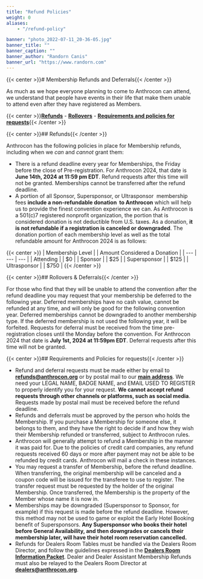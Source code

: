 ```yaml
---
title: "Refund Policies"
weight: 0
aliases:
    - "/refund-policy"

banner: "photo_2022-07-11_20-36-05.jpg"
banner_title: ""
banner_caption: ""
banner_author: "Randorn Canis"
banner_url: "https://www.randorn.com"
---
```


{{< center >}}# Membership Refunds and Deferrals{{< /center >}}

As much as we hope everyone planning to come to Anthrocon can attend, we understand that people have events in their life that make them unable to attend even after they have registered as Members.

{{< center >}}[**Refunds**](#refunds) - [**Rollovers**](#rollovers--deferrals) - [**Requirements and policies for requests**](#requirements-and-policies-for-requests){{< /center >}}

{{< center >}}## Refunds{{< /center >}}

Anthrocon has the following policies in place for Membership refunds, including when we *can* and *cannot* grant them:

- There is a refund deadline every year for Memberships, the Friday before the close of Pre-registration. For Anthrocon 2024, that date is **June 14th, 2024 at 11:59 pm EDT**. Refund requests after this time will not be granted. Memberships cannot be transferred after the refund deadline.
- A portion of all Sponsor, Supersponsor, or Ultrasponsor &nbsp;membership fees **include a non-refundable donation &nbsp;to Anthrocon** which will help us to provide the finest convention experience we can. As Anthrocon is a 501(c)7 registered nonprofit organization, the portion that is considered donation is not deductible from U.S.&nbsp;taxes.&nbsp;As a donation, **it is not refundable if a registration is canceled or downgraded**.&nbsp;The donation portion of each membership level as well as the total refundable amount for Anthrocon 2024 is as follows:

{{< center >}}
| Membership Level |   | Amount Considered a Donation |
| --- | --- | --- |
| Attending |   | $0 |
| Sponsor |   | $25 |
| Supersponsor |   | $125 |
| Ultrasponsor |   | $750 |
{{< /center >}}

{{< center >}}## Rollovers & Deferrals{{< /center >}}

For those who find that they will be unable to attend the convention after the refund deadline you may request that your membership be deferred to the following year. Deferred memberships have no cash value, cannot be refunded at any time, and will only be good for the following convention year. Deferred memberships cannot be downgraded to another membership type. If the deferred membership is not used the following year, it will be forfeited. Requests for deferral must be received from the time pre-registration closes until the Monday before the convention. For Anthrocon 2024 that date is **July 1st, 2024 at 11:59pm EDT**. Deferral requests after this time will not be granted.

{{< center >}}## Requirements and Policies for requests{{< /center >}}

- Refund and deferral requests must be made either by email to [**refunds@anthrocon.org**](mailto:refunds@anthrocon.org) or by postal mail to our [**main address**](https://www.anthrocon.org/contact). We need your LEGAL NAME, BADGE NAME, and EMAIL USED TO REGISTER to properly identify you for your request. **We cannot accept refund requests through other channels or platforms, such as social media**. Requests made by postal mail must be received before the refund deadline.
- Refunds and deferrals must be approved by the person who holds the Membership. If you purchase a Membership for someone else, it belongs to them, and they have the right to decide if and how they wish their Membership refunded or transferred, subject to Anthrocon rules.
- Anthrocon will generally attempt to refund a Membership in the manner it was paid for. Due to the policies of credit card companies, any refund requests received 60 days or more after payment may not be able to be refunded by credit cards. Anthrocon will mail a check in these instances.
- You may request a transfer of Membership, before the refund deadline. When transferring, the original membership will be canceled and a coupon code will be issued for the transferee to use to register. The transfer request must be requested by the holder of the original Membership. Once transferred, the Membership is the property of the Member whose name it is now in.
- Memberships may be downgraded (Supersponsor to Sponsor, for example) if this request is made before the refund deadline. However, this method may not be used to game or exploit the Early Hotel Booking benefit of Supersponsors. **Any Supersponsor who books their hotel before General Availability, and then downgrades or cancels their membership later, will have their hotel room reservation cancelled.**
- Refunds for Dealers Room Tables must be handled via the Dealers Room Director, and follow the guidelines expressed in the [**Dealers Room Information Packet**](https://www.anthrocon.org/drip). Dealer and Dealer Assistant Membership Refunds must also be relayed to the Dealers Room Director at [**dealers@anthrocon.org**](mailto:dealers@anthrocon.org).

